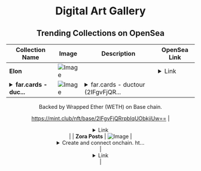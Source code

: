 <div align="center">

# Digital Art Gallery

## Trending Collections on OpenSea

| Collection Name                       | Image                                                                                     | Description                       | OpenSea Link                                                                                          |
|---------------------------------------|-------------------------------------------------------------------------------------------|-----------------------------------|--------------------------------------------------------------------------------------------------------|
| **Elon** | ![Image](https://i.seadn.io/s/raw/files/572cafa6f2ebce0b5e6e12c3da969774.png?w=500&auto=format?w=200&auto=format) |  | <details><summary>Link</summary>[Elon](https://opensea.io/collection/elon-106)</details> |
| **<details><summary>far.cards - duc...</summary>far.cards - ductour</details>** | ![Image](https://i.seadn.io/s/raw/files/65aaf45901136c97c4a07fe87f362c49.png?w=500&auto=format?w=200&auto=format) | <details><summary>far.cards - ductour (2IFgvFjQR...</summary>far.cards - ductour (2IFgvFjQRrpbIqUObkjiUw==) is a Bonding Curved ERC-1155 token created on mint.club.

Backed by Wrapped Ether (WETH) on Base chain.

https://mint.club/nft/base/2IFgvFjQRrpbIqUObkjiUw==</details> | <details><summary>Link</summary>[far.cards - ductour](https://opensea.io/collection/far-cards-ductour)</details> |
| **Zora Posts** | ![Image](https://i.seadn.io/s/raw/files/74748f5aa9efc27f7e0f2c66fd807f45.jpg?w=500&auto=format?w=200&auto=format) | <details><summary>Create and connect onchain. ht...</summary>Create and connect onchain. https://zora.co</details> | <details><summary>Link</summary>[Zora Posts](https://opensea.io/collection/zora-posts-952)</details> |

</div>